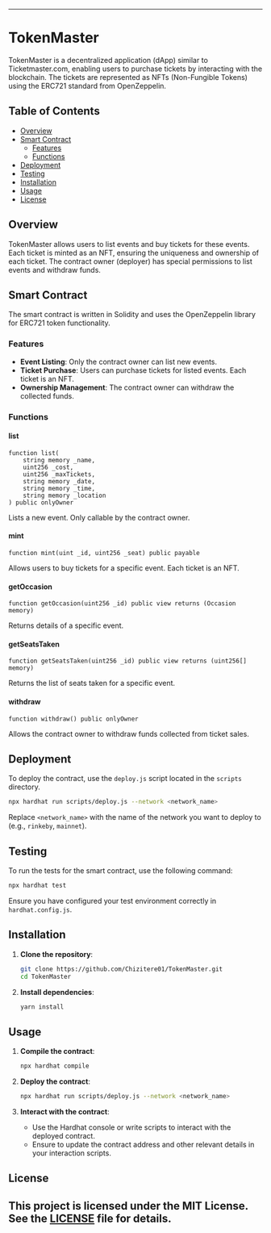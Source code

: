 

---

# TokenMaster

TokenMaster is a decentralized application (dApp) similar to Ticketmaster.com, enabling users to purchase tickets by interacting with the blockchain. The tickets are represented as NFTs (Non-Fungible Tokens) using the ERC721 standard from OpenZeppelin.

## Table of Contents

- [Overview](#overview)
- [Smart Contract](#smart-contract)
  - [Features](#features)
  - [Functions](#functions)
- [Deployment](#deployment)
- [Testing](#testing)
- [Installation](#installation)
- [Usage](#usage)
- [License](#license)

## Overview

TokenMaster allows users to list events and buy tickets for these events. Each ticket is minted as an NFT, ensuring the uniqueness and ownership of each ticket. The contract owner (deployer) has special permissions to list events and withdraw funds.

## Smart Contract

The smart contract is written in Solidity and uses the OpenZeppelin library for ERC721 token functionality.

### Features

- **Event Listing**: Only the contract owner can list new events.
- **Ticket Purchase**: Users can purchase tickets for listed events. Each ticket is an NFT.
- **Ownership Management**: The contract owner can withdraw the collected funds.

### Functions

#### list
```solidity
function list(
    string memory _name,
    uint256 _cost,
    uint256 _maxTickets,
    string memory _date,
    string memory _time,
    string memory _location
) public onlyOwner
```
Lists a new event. Only callable by the contract owner.

#### mint
```solidity
function mint(uint _id, uint256 _seat) public payable
```
Allows users to buy tickets for a specific event. Each ticket is an NFT.

#### getOccasion
```solidity
function getOccasion(uint256 _id) public view returns (Occasion memory)
```
Returns details of a specific event.

#### getSeatsTaken
```solidity
function getSeatsTaken(uint256 _id) public view returns (uint256[] memory)
```
Returns the list of seats taken for a specific event.

#### withdraw
```solidity
function withdraw() public onlyOwner
```
Allows the contract owner to withdraw funds collected from ticket sales.

## Deployment

To deploy the contract, use the `deploy.js` script located in the `scripts` directory.

```bash
npx hardhat run scripts/deploy.js --network <network_name>
```

Replace `<network_name>` with the name of the network you want to deploy to (e.g., `rinkeby`, `mainnet`).

## Testing

To run the tests for the smart contract, use the following command:

```bash
npx hardhat test
```

Ensure you have configured your test environment correctly in `hardhat.config.js`.

## Installation

1. **Clone the repository**:
   ```bash
   git clone https://github.com/Chizitere01/TokenMaster.git
   cd TokenMaster
   ```

2. **Install dependencies**:
   ```bash
   yarn install
   ```

## Usage

1. **Compile the contract**:
   ```bash
   npx hardhat compile
   ```

2. **Deploy the contract**:
   ```bash
   npx hardhat run scripts/deploy.js --network <network_name>
   ```

3. **Interact with the contract**:
   - Use the Hardhat console or write scripts to interact with the deployed contract.
   - Ensure to update the contract address and other relevant details in your interaction scripts.

## License

This project is licensed under the MIT License. See the [LICENSE](LICENSE) file for details.
---



